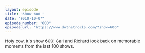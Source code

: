 ```yaml
---
layout: episode
title: "Show 600!"
date: "2010-10-07"
episode_number: "600"
episode_url: "https://www.dotnetrocks.com/?show=600"
---
```


Holy cow, it's show 600! Carl and Richard look back on memorable moments from the last 100 shows.
